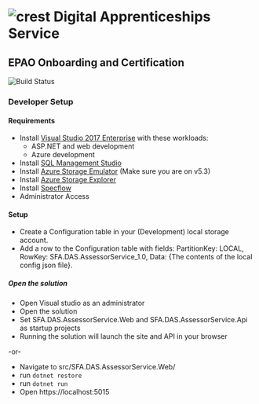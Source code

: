 # ![crest](https://assets.publishing.service.gov.uk/government/assets/crests/org_crest_27px-916806dcf065e7273830577de490d5c7c42f36ddec83e907efe62086785f24fb.png) Digital Apprenticeships Service

##  EPAO Onboarding and Certification

![Build Status](https://sfa-gov-uk.visualstudio.com/_apis/public/build/definitions/c39e0c0b-7aff-4606-b160-3566f3bbce23/831/badge)

### Developer Setup

#### Requirements

- Install [Visual Studio 2017 Enterprise](https://www.visualstudio.com/downloads/) with these workloads:
    - ASP.NET and web development
    - Azure development
- Install [SQL Management Studio](https://docs.microsoft.com/en-us/sql/ssms/download-sql-server-management-studio-ssms)
- Install [Azure Storage Emulator](https://go.microsoft.com/fwlink/?linkid=717179&clcid=0x409) (Make sure you are on v5.3)
- Install [Azure Storage Explorer](http://storageexplorer.com/)
- Install [Specflow](http://http://specflow.org/documentation/Installation/)
- Administrator Access

#### Setup

- Create a Configuration table in your (Development) local storage account.
- Add a row to the Configuration table with fields: PartitionKey: LOCAL, RowKey: SFA.DAS.AssessorService_1.0, Data: {The contents of the local config json file}.

##### Open the solution

- Open Visual studio as an administrator
- Open the solution
- Set SFA.DAS.AssessorService.Web and SFA.DAS.AssessorService.Api as startup projects
- Running the solution will launch the site and API in your browser

-or-

- Navigate to src/SFA.DAS.AssessorService.Web/
- run `dotnet restore`
- run `dotnet run`
- Open https://localhost:5015

